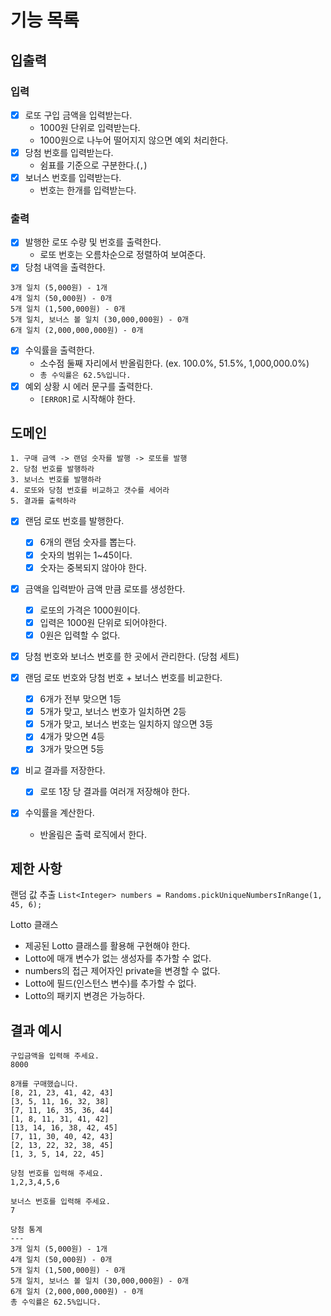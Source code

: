 # 기능 목록
## 입출력
### 입력
- [x] 로또 구입 금액을 입력받는다.
  - 1000원 단위로 입력받는다.
  - 1000원으로 나누어 떨어지지 않으면 예외 처리한다.
- [x] 당첨 번호를 입력받는다. 
  - 쉼표를 기준으로 구분한다.(`,`)
- [x] 보너스 번호를 입력받는다.
  - 번호는 한개를 입력받는다.

### 출력
- [x] 발행한 로또 수량 및 번호를 출력한다.
  - 로또 번호는 오름차순으로 정렬하여 보여준다.
- [x] 당첨 내역을 출력한다.
```text
3개 일치 (5,000원) - 1개
4개 일치 (50,000원) - 0개
5개 일치 (1,500,000원) - 0개
5개 일치, 보너스 볼 일치 (30,000,000원) - 0개
6개 일치 (2,000,000,000원) - 0개
```
- [x] 수익률을 출력한다.
  - 소수점 둘째 자리에서 반올림한다. (ex. 100.0%, 51.5%, 1,000,000.0%)
  - `총 수익률은 62.5%입니다.`
- [x] 예외 상황 시 에러 문구를 출력한다.
  - `[ERROR]`로 시작해야 한다.

## 도메인
```text
1. 구매 금액 -> 랜덤 숫자를 발행 -> 로또를 발행 
2. 당첨 번호를 발행하라
3. 보너스 번호를 발행하라
4. 로또와 당첨 번호를 비교하고 갯수를 세어라
5. 결과를 출력하라
```
- [x] 랜덤 로또 번호를 발행한다.
  - [x] 6개의 랜덤 숫자를 뽑는다.
  - [x] 숫자의 범위는 1~45이다.
  - [x] 숫자는 중복되지 않아야 한다.

- [x] 금액을 입력받아 금액 만큼 로또를 생성한다.
  - [x] 로또의 가격은 1000원이다. 
  - [x] 입력은 1000원 단위로 되어야한다.
  - [x] 0원은 입력할 수 없다.

- [x] 당첨 번호와 보너스 번호를 한 곳에서 관리한다. (당첨 세트)

- [x] 랜덤 로또 번호와 당첨 번호 + 보너스 번호를 비교한다.
  - [x] 6개가 전부 맞으면 1등
  - [x] 5개가 맞고, 보너스 번호가 일치하면 2등
  - [x] 5개가 맞고, 보너스 번호는 일치하지 않으면 3등
  - [x] 4개가 맞으면 4등
  - [x] 3개가 맞으면 5등

- [x] 비교 결과를 저장한다.
  - [x] 로또 1장 당 결과를 여러개 저장해야 한다.

- [x] 수익률을 계산한다. 
  - 반올림은 출력 로직에서 한다.


## 제한 사항
랜덤 값 추출
`List<Integer> numbers = Randoms.pickUniqueNumbersInRange(1, 45, 6);`


Lotto 클래스
- 제공된 Lotto 클래스를 활용해 구현해야 한다.
- Lotto에 매개 변수가 없는 생성자를 추가할 수 없다.
- numbers의 접근 제어자인 private을 변경할 수 없다.
- Lotto에 필드(인스턴스 변수)를 추가할 수 없다.
- Lotto의 패키지 변경은 가능하다.


## 결과 예시
```text
구입금액을 입력해 주세요.
8000

8개를 구매했습니다.
[8, 21, 23, 41, 42, 43] 
[3, 5, 11, 16, 32, 38] 
[7, 11, 16, 35, 36, 44] 
[1, 8, 11, 31, 41, 42] 
[13, 14, 16, 38, 42, 45] 
[7, 11, 30, 40, 42, 43] 
[2, 13, 22, 32, 38, 45] 
[1, 3, 5, 14, 22, 45]

당첨 번호를 입력해 주세요.
1,2,3,4,5,6

보너스 번호를 입력해 주세요.
7

당첨 통계
---
3개 일치 (5,000원) - 1개
4개 일치 (50,000원) - 0개
5개 일치 (1,500,000원) - 0개
5개 일치, 보너스 볼 일치 (30,000,000원) - 0개
6개 일치 (2,000,000,000원) - 0개
총 수익률은 62.5%입니다.
```